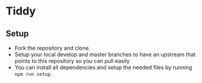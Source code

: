 # Tiddy

## Setup

- Fork the repository and clone.
- Setup your local develop and master branches to have an upstream that points to this repository so you can pull easily
- You can install all dependencies and setup the needed files by running `npm run setup`.
